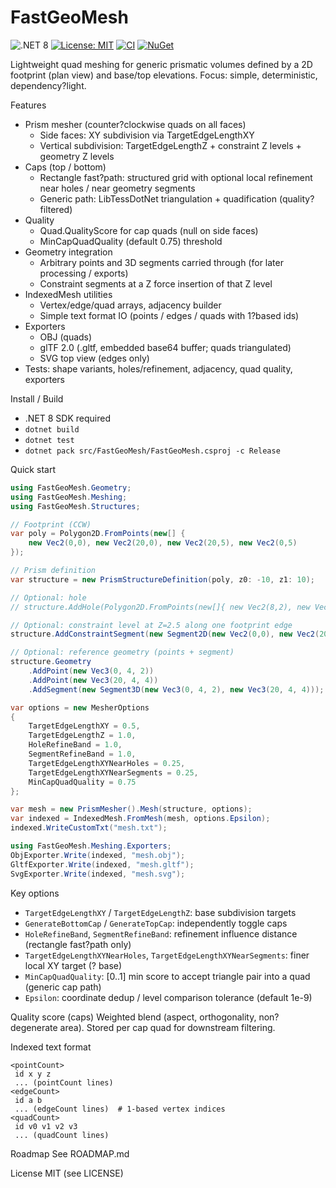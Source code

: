 # FastGeoMesh

![.NET 8](https://img.shields.io/badge/.NET-8.0-512BD4)
[![License: MIT](https://img.shields.io/badge/License-MIT-blue.svg)](LICENSE)
[![CI](https://img.shields.io/github/actions/workflow/status/MabinogiCode/FastGeoMesh/ci.yml?label=CI)](.github/workflows/ci.yml)
[![NuGet](https://img.shields.io/nuget/vpre/FastGeoMesh.svg)](https://www.nuget.org/packages/FastGeoMesh)

<!-- Keep badges above; adjust NuGet link after first publish if needed -->

Lightweight quad meshing for generic prismatic volumes defined by a 2D footprint (plan view) and base/top elevations. Focus: simple, deterministic, dependency?light.

Features
- Prism mesher (counter?clockwise quads on all faces)
  - Side faces: XY subdivision via TargetEdgeLengthXY
  - Vertical subdivision: TargetEdgeLengthZ + constraint Z levels + geometry Z levels
- Caps (top / bottom)
  - Rectangle fast?path: structured grid with optional local refinement near holes / near geometry segments
  - Generic path: LibTessDotNet triangulation + quadification (quality?filtered)
- Quality
  - Quad.QualityScore for cap quads (null on side faces)
  - MinCapQuadQuality (default 0.75) threshold
- Geometry integration
  - Arbitrary points and 3D segments carried through (for later processing / exports)
  - Constraint segments at a Z force insertion of that Z level
- IndexedMesh utilities
  - Vertex/edge/quad arrays, adjacency builder
  - Simple text format IO (points / edges / quads with 1?based ids)
- Exporters
  - OBJ (quads)
  - glTF 2.0 (.gltf, embedded base64 buffer; quads triangulated)
  - SVG top view (edges only)
- Tests: shape variants, holes/refinement, adjacency, quad quality, exporters

Install / Build
- .NET 8 SDK required
- `dotnet build`
- `dotnet test`
- `dotnet pack src/FastGeoMesh/FastGeoMesh.csproj -c Release`

Quick start
```csharp
using FastGeoMesh.Geometry;
using FastGeoMesh.Meshing;
using FastGeoMesh.Structures;

// Footprint (CCW)
var poly = Polygon2D.FromPoints(new[] {
    new Vec2(0,0), new Vec2(20,0), new Vec2(20,5), new Vec2(0,5)
});

// Prism definition
var structure = new PrismStructureDefinition(poly, z0: -10, z1: 10);

// Optional: hole
// structure.AddHole(Polygon2D.FromPoints(new[]{ new Vec2(8,2), new Vec2(9,2), new Vec2(9,3), new Vec2(8,3) }));

// Optional: constraint level at Z=2.5 along one footprint edge
structure.AddConstraintSegment(new Segment2D(new Vec2(0,0), new Vec2(20,0)), 2.5);

// Optional: reference geometry (points + segment)
structure.Geometry
    .AddPoint(new Vec3(0, 4, 2))
    .AddPoint(new Vec3(20, 4, 4))
    .AddSegment(new Segment3D(new Vec3(0, 4, 2), new Vec3(20, 4, 4)));

var options = new MesherOptions
{
    TargetEdgeLengthXY = 0.5,
    TargetEdgeLengthZ = 1.0,
    HoleRefineBand = 1.0,
    SegmentRefineBand = 1.0,
    TargetEdgeLengthXYNearHoles = 0.25,
    TargetEdgeLengthXYNearSegments = 0.25,
    MinCapQuadQuality = 0.75
};

var mesh = new PrismMesher().Mesh(structure, options);
var indexed = IndexedMesh.FromMesh(mesh, options.Epsilon);
indexed.WriteCustomTxt("mesh.txt");

using FastGeoMesh.Meshing.Exporters;
ObjExporter.Write(indexed, "mesh.obj");
GltfExporter.Write(indexed, "mesh.gltf");
SvgExporter.Write(indexed, "mesh.svg");
```

Key options
- `TargetEdgeLengthXY` / `TargetEdgeLengthZ`: base subdivision targets
- `GenerateBottomCap` / `GenerateTopCap`: independently toggle caps
- `HoleRefineBand`, `SegmentRefineBand`: refinement influence distance (rectangle fast?path only)
- `TargetEdgeLengthXYNearHoles`, `TargetEdgeLengthXYNearSegments`: finer local XY target (? base)
- `MinCapQuadQuality`: [0..1] min score to accept triangle pair into a quad (generic cap path)
- `Epsilon`: coordinate dedup / level comparison tolerance (default 1e-9)

Quality score (caps)
Weighted blend (aspect, orthogonality, non?degenerate area). Stored per cap quad for downstream filtering.

Indexed text format
```
<pointCount>
 id x y z
 ... (pointCount lines)
<edgeCount>
 id a b
 ... (edgeCount lines)  # 1-based vertex indices
<quadCount>
 id v0 v1 v2 v3
 ... (quadCount lines)
```

Roadmap
See ROADMAP.md

License
MIT (see LICENSE)
